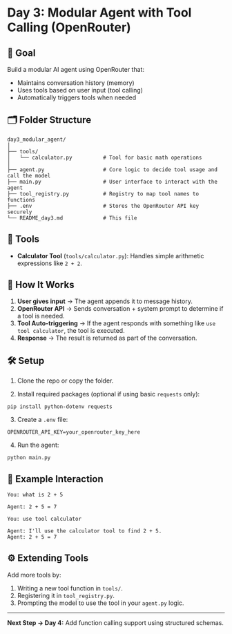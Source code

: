 # Day 3: Modular Agent with Tool Calling (OpenRouter)

## 🧠 Goal

Build a modular AI agent using OpenRouter that:
- Maintains conversation history (memory)
- Uses tools based on user input (tool calling)
- Automatically triggers tools when needed

## 🗂️ Folder Structure

```
day3_modular_agent/
│
├── tools/
│   └── calculator.py          # Tool for basic math operations
│
├── agent.py                   # Core logic to decide tool usage and call the model
├── main.py                    # User interface to interact with the agent
├── tool_registry.py           # Registry to map tool names to functions
├── .env                       # Stores the OpenRouter API key securely
└── README_day3.md             # This file
```

## 🧩 Tools

- **Calculator Tool** (`tools/calculator.py`): Handles simple arithmetic expressions like `2 + 2`.

## 🚀 How It Works

1. **User gives input** → The agent appends it to message history.
2. **OpenRouter API** → Sends conversation + system prompt to determine if a tool is needed.
3. **Tool Auto-triggering** → If the agent responds with something like `use tool calculator`, the tool is executed.
4. **Response** → The result is returned as part of the conversation.

## 🛠️ Setup

1. Clone the repo or copy the folder.

2. Install required packages (optional if using basic `requests` only):
```
pip install python-dotenv requests
```

3. Create a `.env` file:
```
OPENROUTER_API_KEY=your_openrouter_key_here
```

4. Run the agent:
```
python main.py
```

## 🧪 Example Interaction

```
You: what is 2 + 5

Agent: 2 + 5 = 7

You: use tool calculator

Agent: I'll use the calculator tool to find 2 + 5.
Agent: 2 + 5 = 7
```

## ⚙️ Extending Tools

Add more tools by:
1. Writing a new tool function in `tools/`.
2. Registering it in `tool_registry.py`.
3. Prompting the model to use the tool in your `agent.py` logic.

---

**Next Step → Day 4:** Add function calling support using structured schemas.